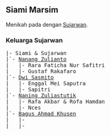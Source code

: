 ## Siami Marsim

Menikah pada dengan <a href="Orang/Sujarwan">Sujarwan</a>.

### Keluarga Sujarwan
<pre>
|- Siami & Sujarwan
|`- <a href="Nanang">Nanang Zulianto</a>
|   |- Rara Faticha Nur Safitri
|   |- Gustaf Rakafaro
|`- <a href="Dwi">Dwi Sasmito</a>
|   |- Enggal Mei Saputra
|   |- Sapitri
|`- <a href="Naning">Naning Zuliastutik</a>
|   |- Rafa Akbar & Rofa Hamdan
|   |- Nces
|`- <a href="Bagus">Bagus Ahmad Khusen</a>
|   |- 
|   |- 
</pre>
